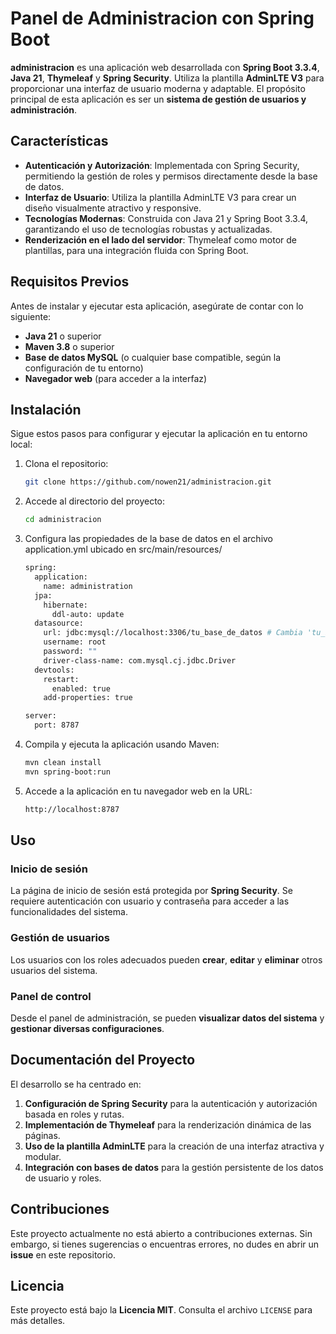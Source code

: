 # Panel de Administracion con Spring Boot

**administracion** es una aplicación web desarrollada con **Spring Boot 3.3.4**, **Java 21**, **Thymeleaf** y **Spring Security**. Utiliza la plantilla **AdminLTE V3** para proporcionar una interfaz de usuario moderna y adaptable. El propósito principal de esta aplicación es ser un **sistema de gestión de usuarios y administración**.

## Características

- **Autenticación y Autorización**: Implementada con Spring Security, permitiendo la gestión de roles y permisos directamente desde la base de datos.
- **Interfaz de Usuario**: Utiliza la plantilla AdminLTE V3 para crear un diseño visualmente atractivo y responsive.
- **Tecnologías Modernas**: Construida con Java 21 y Spring Boot 3.3.4, garantizando el uso de tecnologías robustas y actualizadas.
- **Renderización en el lado del servidor**: Thymeleaf como motor de plantillas, para una integración fluida con Spring Boot.

## Requisitos Previos

Antes de instalar y ejecutar esta aplicación, asegúrate de contar con lo siguiente:

- **Java 21** o superior
- **Maven 3.8** o superior
- **Base de datos MySQL** (o cualquier base compatible, según la configuración de tu entorno)
- **Navegador web** (para acceder a la interfaz)

## Instalación

Sigue estos pasos para configurar y ejecutar la aplicación en tu entorno local:

1. Clona el repositorio:

   ```bash
   git clone https://github.com/nowen21/administracion.git
2. Accede al directorio del proyecto:
    ```bash
    cd administracion
3. Configura las propiedades de la base de datos en el archivo application.yml ubicado en src/main/resources/
   ```bash
   spring:
     application:
       name: administration
     jpa:
       hibernate:
         ddl-auto: update
     datasource:
       url: jdbc:mysql://localhost:3306/tu_base_de_datos # Cambia 'tu_base_de_datos' por el nombre de tu base de datos
       username: root
       password: ""
       driver-class-name: com.mysql.cj.jdbc.Driver
     devtools:
       restart:
         enabled: true
       add-properties: true
   
   server:
     port: 8787

4. Compila y ejecuta la aplicación usando Maven:
   ```bash
   mvn clean install
   mvn spring-boot:run
5. Accede a la aplicación en tu navegador web en la URL:
   ```bash
   http://localhost:8787

   
## Uso

### Inicio de sesión
La página de inicio de sesión está protegida por **Spring Security**. Se requiere autenticación con usuario y contraseña para acceder a las funcionalidades del sistema.

### Gestión de usuarios
Los usuarios con los roles adecuados pueden **crear**, **editar** y **eliminar** otros usuarios del sistema.

### Panel de control
Desde el panel de administración, se pueden **visualizar datos del sistema** y **gestionar diversas configuraciones**.

## Documentación del Proyecto

El desarrollo se ha centrado en:

1. **Configuración de Spring Security** para la autenticación y autorización basada en roles y rutas.
2. **Implementación de Thymeleaf** para la renderización dinámica de las páginas.
3. **Uso de la plantilla AdminLTE** para la creación de una interfaz atractiva y modular.
4. **Integración con bases de datos** para la gestión persistente de los datos de usuario y roles.

## Contribuciones

Este proyecto actualmente no está abierto a contribuciones externas. Sin embargo, si tienes sugerencias o encuentras errores, no dudes en abrir un **issue** en este repositorio.

## Licencia

Este proyecto está bajo la **Licencia MIT**. Consulta el archivo `LICENSE` para más detalles.


